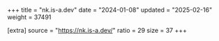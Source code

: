 +++
title = "nk.is-a.dev"
date = "2024-01-08"
updated = "2025-02-16"
weight = 37491

[extra]
source = "https://nk.is-a.dev/"
ratio = 29
size = 37
+++
